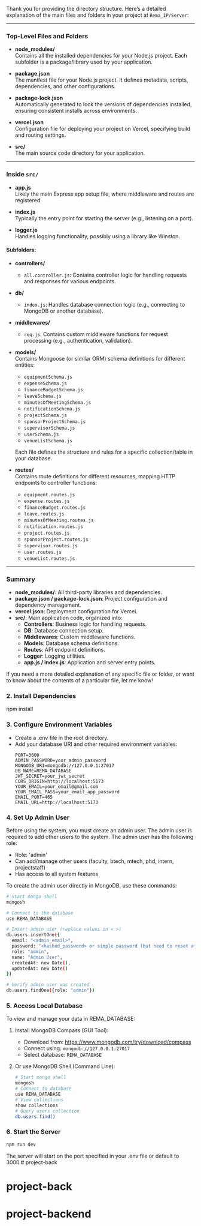 Thank you for providing the directory structure. Here’s a detailed explanation of the main files and folders in your project at `Rema_IP/Server`:

---

### Top-Level Files and Folders

- **node_modules/**  
  Contains all the installed dependencies for your Node.js project. Each subfolder is a package/library used by your application.

- **package.json**  
  The manifest file for your Node.js project. It defines metadata, scripts, dependencies, and other configurations.

- **package-lock.json**  
  Automatically generated to lock the versions of dependencies installed, ensuring consistent installs across environments.

- **vercel.json**  
  Configuration file for deploying your project on Vercel, specifying build and routing settings.

- **src/**  
  The main source code directory for your application.

---

### Inside `src/`

- **app.js**  
  Likely the main Express app setup file, where middleware and routes are registered.

- **index.js**  
  Typically the entry point for starting the server (e.g., listening on a port).

- **logger.js**  
  Handles logging functionality, possibly using a library like Winston.

#### Subfolders:

- **controllers/**  
  - `all.controller.js`: Contains controller logic for handling requests and responses for various endpoints.

- **db/**  
  - `index.js`: Handles database connection logic (e.g., connecting to MongoDB or another database).

- **middlewares/**  
  - `req.js`: Contains custom middleware functions for request processing (e.g., authentication, validation).

- **models/**  
  Contains Mongoose (or similar ORM) schema definitions for different entities:
  - `equipmentSchema.js`
  - `expenseSchema.js`
  - `financeBudgetSchema.js`
  - `leaveSchema.js`
  - `minutesOfMeetingSchema.js`
  - `notificationSchema.js`
  - `projectSchema.js`
  - `sponsorProjectSchema.js`
  - `supervisorSchema.js`
  - `userSchema.js`
  - `venueListSchema.js`

  Each file defines the structure and rules for a specific collection/table in your database.

- **routes/**  
  Contains route definitions for different resources, mapping HTTP endpoints to controller functions:
  - `equipment.routes.js`
  - `expense.routes.js`
  - `financeBudget.routes.js`
  - `leave.routes.js`
  - `minutesOfMeeting.routes.js`
  - `notification.routes.js`
  - `project.routes.js`
  - `sponsorProject.routes.js`
  - `supervisor.routes.js`
  - `user.routes.js`
  - `venueList.routes.js`

---

### Summary

- **node_modules/**: All third-party libraries and dependencies.
- **package.json / package-lock.json**: Project configuration and dependency management.
- **vercel.json**: Deployment configuration for Vercel.
- **src/**: Main application code, organized into:
  - **Controllers**: Business logic for handling requests.
  - **DB**: Database connection setup.
  - **Middlewares**: Custom middleware functions.
  - **Models**: Database schema definitions.
  - **Routes**: API endpoint definitions.
  - **Logger**: Logging utilities.
  - **app.js / index.js**: Application and server entry points.

If you need a more detailed explanation of any specific file or folder, or want to know about the contents of a particular file, let me know!
### 2. Install Dependencies
npm install

### 3. Configure Environment Variables
- Create a .env file in the root directory.
- Add your database URI and other required environment variables:
  ```plaintext
  PORT=3000
  ADMIN_PASSWORD=your_admin_password
  MONGODB_URI=mongodb://127.0.0.1:27017
  DB_NAME=REMA_DATABASE
  JWT_SECRET=your_jwt_secret
  CORS_ORIGIN=http://localhost:5173
  YOUR_EMAIL=your_email@gmail.com
  YOUR_EMAIL_PASS=your_email_app_password
  EMAIL_PORT=465
  EMAIL_URL=http://localhost:5173
  ```

### 4. Set Up Admin User
Before using the system, you must create an admin user. The admin user is required to add other users to the system. The admin user has the following role:
- Role: 'admin'
- Can add/manage other users (faculty, btech, mtech, phd, intern, projectstaff)
- Has access to all system features

To create the admin user directly in MongoDB, use these commands:
```bash
# Start mongo shell
mongosh

# Connect to the database
use REMA_DATABASE

# Insert admin user (replace values in < >)
db.users.insertOne({
  email: "<admin_email>",
  password: "<hashed_password> or simple password (but need to reset after this otherwise you want be able to login)",  # Use bcrypt to hash the password
  role: "admin",
  name: "Admin User",
  createdAt: new Date(),
  updatedAt: new Date()
})

# Verify admin user was created
db.users.findOne({role: "admin"})
```

### 5. Access Local Database
To view and manage your data in REMA_DATABASE:

1. Install MongoDB Compass (GUI Tool):
   - Download from: https://www.mongodb.com/try/download/compass
   - Connect using: `mongodb://127.0.0.1:27017`
   - Select database: `REMA_DATABASE`

2. Or use MongoDB Shell (Command Line):
   ```bash
   # Start mongo shell
   mongosh
   # Connect to database
   use REMA_DATABASE
   # View collections
   show collections
   # Query users collection
   db.users.find()
   ```

### 6. Start the Server
```bash
npm run dev
```

The server will start on the port specified in your .env file or default to 3000.# project-back
# project-back
# project-backend
